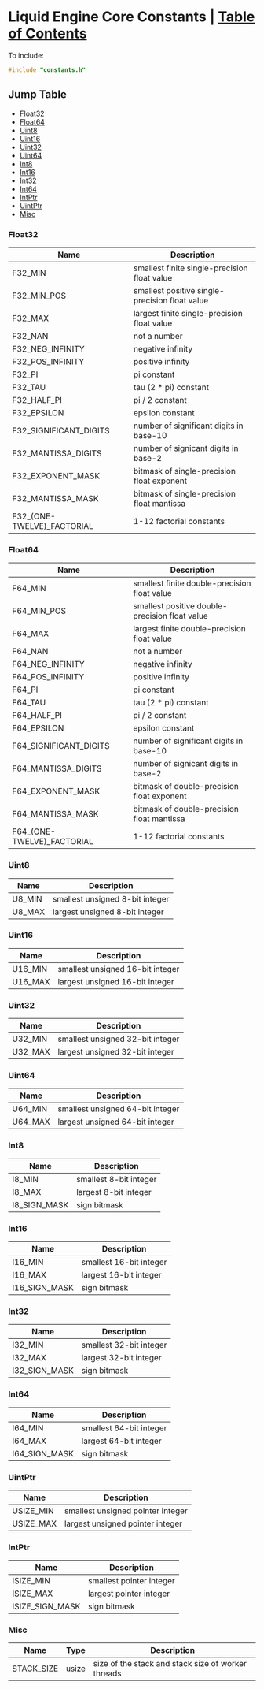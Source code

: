 <!--
 * Description:  Liquid Engine Core Constants
 * Author:       Alicia Amarilla (smushyaa@gmail.com)
 * File Created: September 27, 2023
-->

# Liquid Engine Core Constants | [Table of Contents](../readme.md)

To include:
```cpp
#include "constants.h"
```

## Jump Table
- [Float32](#float32)
- [Float64](#float64)
- [Uint8](#uint8)
- [Uint16](#uint16)
- [Uint32](#uint32)
- [Uint64](#uint64)
- [Int8](#int8)
- [Int16](#int16)
- [Int32](#int32)
- [Int64](#int64)
- [IntPtr](#intptr)
- [UintPtr](#uintptr)
- [Misc](#misc)

### Float32

| Name                       | Description                                    |
| -------------------------- | ---------------------------------------------- |
| F32_MIN                    | smallest finite single-precision float value   |
| F32_MIN_POS                | smallest positive single-precision float value |
| F32_MAX                    | largest finite single-precision float value    |
| F32_NAN                    | not a number                                   |
| F32_NEG_INFINITY           | negative infinity                              |
| F32_POS_INFINITY           | positive infinity                              |
| F32_PI                     | pi constant                                    |
| F32_TAU                    | tau (2 * pi) constant                          |
| F32_HALF_PI                | pi / 2 constant                                |
| F32_EPSILON                | epsilon constant                               |
| F32_SIGNIFICANT_DIGITS     | number of significant digits in base-10        |
| F32_MANTISSA_DIGITS        | number of signicant digits in base-2           |
| F32_EXPONENT_MASK          | bitmask of single-precision float exponent     |
| F32_MANTISSA_MASK          | bitmask of single-precision float mantissa     |
| F32_(ONE-TWELVE)_FACTORIAL | 1-12 factorial constants                       |

### Float64

| Name                       | Description                                    |
| -------------------------- | ---------------------------------------------- |
| F64_MIN                    | smallest finite double-precision float value   |
| F64_MIN_POS                | smallest positive double-precision float value |
| F64_MAX                    | largest finite double-precision float value    |
| F64_NAN                    | not a number                                   |
| F64_NEG_INFINITY           | negative infinity                              |
| F64_POS_INFINITY           | positive infinity                              |
| F64_PI                     | pi constant                                    |
| F64_TAU                    | tau (2 * pi) constant                          |
| F64_HALF_PI                | pi / 2 constant                                |
| F64_EPSILON                | epsilon constant                               |
| F64_SIGNIFICANT_DIGITS     | number of significant digits in base-10        |
| F64_MANTISSA_DIGITS        | number of signicant digits in base-2           |
| F64_EXPONENT_MASK          | bitmask of double-precision float exponent     |
| F64_MANTISSA_MASK          | bitmask of double-precision float mantissa     |
| F64_(ONE-TWELVE)_FACTORIAL | 1-12 factorial constants                       |

### Uint8

| Name   | Description                     |
| ------ | ------------------------------- |
| U8_MIN | smallest unsigned 8-bit integer |
| U8_MAX | largest unsigned 8-bit integer  |

### Uint16

| Name    | Description                      |
| ------- | -------------------------------- |
| U16_MIN | smallest unsigned 16-bit integer |
| U16_MAX | largest unsigned  16-bit integer |

### Uint32

| Name    | Description                      |
| ------- | -------------------------------- |
| U32_MIN | smallest unsigned 32-bit integer |
| U32_MAX | largest unsigned  32-bit integer |

### Uint64

| Name    | Description                      |
| ------- | -------------------------------- |
| U64_MIN | smallest unsigned 64-bit integer |
| U64_MAX | largest unsigned  64-bit integer |

### Int8

| Name         | Description             |
| ------------ | ----------------------- |
| I8_MIN       | smallest 8-bit integer  |
| I8_MAX       | largest  8-bit integer  |
| I8_SIGN_MASK | sign bitmask            |

### Int16

| Name           | Description              |
| -------------- | ------------------------ |
| I16_MIN        | smallest  16-bit integer |
| I16_MAX        | largest   16-bit integer |
| I16_SIGN_MASK  | sign bitmask             |

### Int32 

| Name           | Description              |
| -------------- | ------------------------ |
| I32_MIN        | smallest  32-bit integer |
| I32_MAX        | largest   32-bit integer |
| I32_SIGN_MASK  | sign bitmask             |

### Int64

| Name           | Description              |
| -------------- | ------------------------ |
| I64_MIN        | smallest  64-bit integer |
| I64_MAX        | largest   64-bit integer |
| I64_SIGN_MASK  | sign bitmask             |

### UintPtr

| Name       | Description                       |
| ---------- | --------------------------------- |
| USIZE_MIN  | smallest unsigned pointer integer |
| USIZE_MAX  | largest  unsigned pointer integer |

### IntPtr

| Name             | Description              |
| ---------------- | ------------------------ |
| ISIZE_MIN        | smallest pointer integer |
| ISIZE_MAX        | largest  pointer integer |
| ISIZE_SIGN_MASK  | sign bitmask             |

### Misc

| Name       | Type   | Description                                        |
| ---------- | ------ | -------------------------------------------------- |
| STACK_SIZE | usize  | size of the stack and stack size of worker threads |


